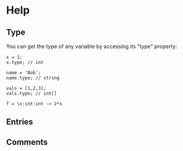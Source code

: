 # Help

## Type

You can get the type of any variable by accessing its "type" property:

```
x = 1;
x.type; // int
```

```
name = 'Bob';
name.type; // string
```

```
vals = [1,2,3];
vals.type; // int[]
```

```
f = \x:int:int -> 2*x
```


## Entries


## Comments